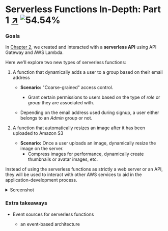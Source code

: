 # Serverless Functions In-Depth: Part 1 [↗] ![54.54%](https://progress-bar.dev/54/)

### Goals

In [Chapter 2][02-getting-started], we created and interacted with a **serverless API** using API Gateway and AWS Lambda.

Here we'll explore two new types of serverless functions:

1. A function that dynamically adds a user to a group based on their email address

   - **Scenario:** "Coarse-grained" access control.

     - Grant certain permissions to users based on the type of _role_ or _group_ they are associated with.

   - Depending on the email address used during signup, a user either belongs to an _Admin_ group or not.

1. A function that automatically resizes an image after it has been uploaded to Amazon S3

   - **Scenario:** Once a user uploads an image, dynamically resize the image on the server.
     - Compress images for performance, dynamically create thumbnails or avatar images, etc.

Instead of using the serverless functions as strictly a web server or an API, they will be used to interact with other AWS services to aid in the application-development process.

<details>
  <summary>Screenshot</summary>

![FSS#06 Serverless Functions In-Depth: Part 1](https://i.imgur.com/OvMZBs9.jpg))

</details>

### Extra takeaways

- Event sources for serverless functions

  - an event-based architecture

  [↗]: https://learning-oreilly-com.ezproxy.torontopubliclibrary.ca/library/view/full-stack-serverless/9781492059882/ch06.html
  [02-getting-started]: 02-getting-started
